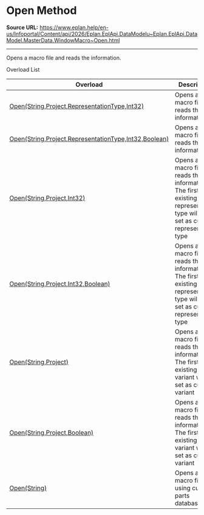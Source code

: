 # Open Method

**Source URL:** https://www.eplan.help/en-us/Infoportal/Content/api/2026/Eplan.EplApi.DataModelu~Eplan.EplApi.DataModel.MasterData.WindowMacro~Open.html

---

Opens a macro file and reads the information.

Overload List

| Overload | Description |
| --- | --- |
| [Open(String,Project,RepresentationType,Int32)](Eplan.EplApi.DataModelu~Eplan.EplApi.DataModel.MasterData.WindowMacro~Open(String,Project,RepresentationType,Int32).html) | Opens a macro file and reads the information. |
| [Open(String,Project,RepresentationType,Int32,Boolean)](topic745.html) | Opens a macro file and reads the information. |
| [Open(String,Project,Int32)](Eplan.EplApi.DataModelu~Eplan.EplApi.DataModel.MasterData.WindowMacro~Open(String,Project,Int32).html) | Opens a macro file and reads the information. The first existing representation type will be set as current representation type |
| [Open(String,Project,Int32,Boolean)](Eplan.EplApi.DataModelu~Eplan.EplApi.DataModel.MasterData.WindowMacro~Open(String,Project,Int32,Boolean).html) | Opens a macro file and reads the information. The first existing representation type will be set as current representation type |
| [Open(String,Project)](Eplan.EplApi.DataModelu~Eplan.EplApi.DataModel.MasterData.WindowMacro~Open(String,Project).html) | Opens a macro file and reads the information. The first existing variant will be set as current variant |
| [Open(String,Project,Boolean)](Eplan.EplApi.DataModelu~Eplan.EplApi.DataModel.MasterData.WindowMacro~Open(String,Project,Boolean).html) | Opens a macro file and reads the information. The first existing variant will be set as current variant |
| [Open(String)](Eplan.EplApi.DataModelu~Eplan.EplApi.DataModel.MasterData.WindowMacro~Open(String).html) | Opens a macro file using current parts database. |

